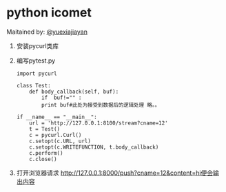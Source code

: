 # python icomet

Maitained by: [@yuexiajiayan](https://github.com/yuexiajiayan/)

1. 安装pycurl类库

2. 编写pytest.py

	```
	import pycurl

	class Test: 
		def body_callback(self, buf):
			if  buf!="" :
			print buf#此处为接受到数据后的逻辑处理 略。。 

	if __name__ == "__main__":   
		url = 'http://127.0.0.1:8100/stream?cname=12'  
		t = Test()
		c = pycurl.Curl()
		c.setopt(c.URL, url) 
		c.setopt(c.WRITEFUNCTION, t.body_callback)
		c.perform()
		c.close() 
	```

3. 打开浏览器请求 http://127.0.0.1:8000/push?cname=12&content=hi便会输出内容

